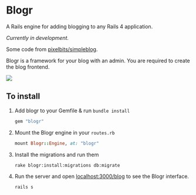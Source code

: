 # Blogr

A Rails engine for adding blogging to any Rails 4 application.

*Currently in development.*

Some code from [pixelbits/simpleblog](https://github.com/pixelbits/simpleblog).

Blogr is a framework for your blog with an admin. You are required to create the blog frontend.

![](http://s.vou.pe/H3uyg.png)

## To install

1. Add blogr to your Gemfile & run `bundle install`

	```ruby
	gem "blogr"
	```

2. Mount the Blogr engine in your `routes.rb`

	```ruby
	mount Blogr::Engine, at: "blogr"
	```

3. Install the migrations and run them
	
	```
	rake blogr:install:migrations db:migrate
	```

4. Run the server and open [localhost:3000/blog](http://localhost:3000/blogr) to see the Blogr interface.

	```
	rails s
	```